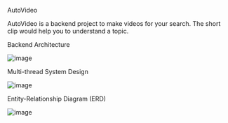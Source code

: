 AutoVideo

AutoVideo is a backend project to make videos for your search. The short clip would help you to understand a topic.


Backend Architecture

![image](https://github.com/farrenhi/aivideo/assets/114633763/428e6e88-bd64-4f21-b307-b16522486de5)


Multi-thread System Design

![image](https://github.com/farrenhi/aivideo/assets/114633763/a6cd8930-03a6-4122-b208-099663077d0d)


Entity-Relationship Diagram (ERD)

![image](https://github.com/farrenhi/aivideo/assets/114633763/188c1170-daab-4219-823b-cb0dd4e98cc7)
